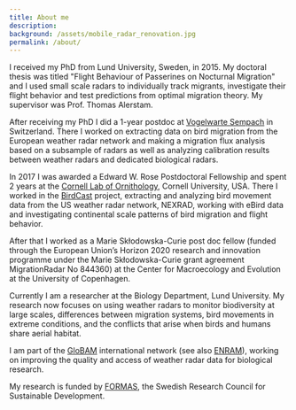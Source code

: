 ```yaml
---
title: About me
description: 
background: /assets/mobile_radar_renovation.jpg
permalink: /about/
---
```


I received my PhD from Lund University, Sweden, in 2015. My doctoral thesis was titled "Flight Behaviour of Passerines on Nocturnal Migration" and I used small scale radars to individually track migrants, investigate their flight behavior and test predictions from optimal migration theory. My supervisor was Prof. Thomas Alerstam. 

After receiving my PhD I did a 1-year postdoc at [Vogelwarte Sempach](https://www.vogelwarte.ch/en/home/) in Switzerland. There I worked on extracting data on bird migration from the European weather radar network and making a migration flux analysis based on a subsample of radars as well as analyzing calibration results between weather radars and dedicated biological radars.

In 2017 I was awarded a Edward W. Rose Postdoctoral Fellowship and spent 2 years at the [Cornell Lab of Ornithology](https://www.birds.cornell.edu/home), Cornell University, USA. There I worked in the [BirdCast](https://birdcast.info) project, extracting and analyzing bird movement data from the US weather radar network, NEXRAD, working with eBird data and investigating continental scale patterns of bird migration and flight behavior.

After that I worked as a Marie Skłodowska-Curie post doc fellow (funded through the European Union’s Horizon 2020 research and innovation programme under the Marie Skłodowska-Curie grant agreement MigrationRadar No 844360) at the Center for Macroecology and Evolution at the University of Copenhagen.

Currently I am a researcher at the Biology Department, Lund University. My research now focuses on using weather radars to monitor biodiversity at large scales, differences between migration systems, bird movements in extreme conditions, and the conflicts that arise when birds and humans share aerial habitat.

I am part of the [GloBAM](https://globam.science) international network (see also [ENRAM](http://www.enram.eu)), working on improving the quality and access of weather radar data for biological research. 

My research is funded by [FORMAS](https://formas.se/en/start-page.html), the Swedish Research Council for Sustainable Development.  
